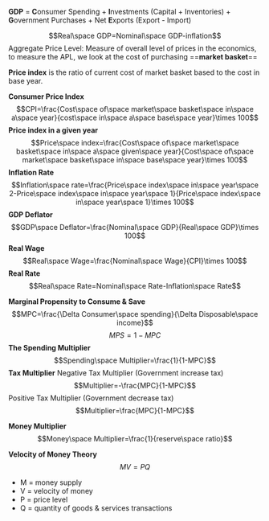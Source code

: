 **GDP** = **C**onsumer Spending + **I**nvestments (Capital + Inventories) + **G**overnment Purchases + Net **E**xports (Export - Import)

$$Real\space GDP=Nominal\space GDP-inflation$$
Aggregate Price Level: Measure of overall level of prices in the economics, to measure the APL, we look at the cost of purchasing ==**market basket**==

**Price index** is the ratio of current cost of market basket based to the cost in base year.

**Consumer Price Index** $$CPI=\frac{Cost\space of\space market\space basket\space in\space a\space year}{cost\space in\space a\space base\space year}\times 100$$
**Price index in a given year** $$Price\space index=\frac{Cost\space of\space market\space basket\space in\space a\space given\space year}{Cost\space of\space market\space basket\space in\space base\space year}\times 100$$
**Inflation Rate** $$Inflation\space rate=\frac{Price\space index\space in\space year\space 2-Price\space index\space in\space year\space 1}{Price\space index\space in\space year\space 1}\times 100$$
**GDP Deflator** $$GDP\space Deflator=\frac{Nominal\space GDP}{Real\space GDP}\times 100$$
**Real Wage** $$Real\space Wage=\frac{Nominal\space Wage}{CPI}\times 100$$
**Real Rate** $$Real\space Rate=Nominal\space Rate-Inflation\space Rate$$

**Marginal Propensity to Consume & Save**$$MPC=\frac{\Delta Consumer\space spending}{\Delta Disposable\space income}$$$$MPS=1-MPC$$
**The Spending Multiplier**$$Spending\space Multiplier=\frac{1}{1-MPC}$$
**Tax Multiplier**
 Negative Tax Multiplier (Government increase tax) $$Multiplier=-\frac{MPC}{1-MPC}$$
 Positive Tax Multiplier (Government decrease tax) $$Multiplier=\frac{MPC}{1-MPC}$$
 
 **Money Multiplier**$$Money\space Multiplier=\frac{1}{reserve\space ratio}$$
 
 **Velocity of Money Theory**$$MV=PQ$$
 - M = money supply
 - V = velocity of money
 - P = price level
 - Q = quantity of goods & services transactions